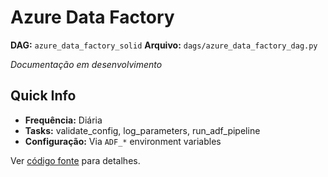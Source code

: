 # Azure Data Factory

**DAG:** `azure_data_factory_solid` 
**Arquivo:** `dags/azure_data_factory_dag.py`

 *Documentação em desenvolvimento*

## Quick Info

- **Frequência:** Diária
- **Tasks:** validate_config, log_parameters, run_adf_pipeline
- **Configuração:** Via `ADF_*` environment variables

Ver [código fonte](../../dags/azure_data_factory_dag.py) para detalhes.

